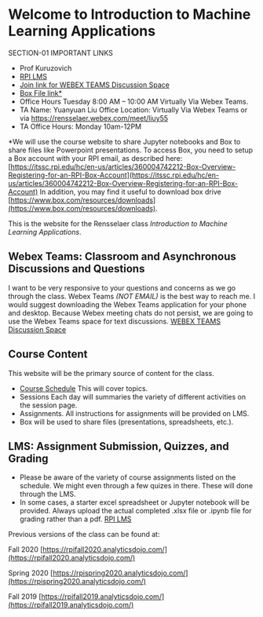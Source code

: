 Welcome to Introduction to Machine Learning Applications
============================

SECTION-01 IMPORTANT LINKS
- Prof Kuruzovich
- [RPI LMS](https://lms.rpi.edu/)
- [Join link for WEBEX TEAMS Discussion Space](https://eurl.io/#oBwbKC5XC)
- [Box File link*](https://rpi.box.com/s/2rivfabp5r2sc224nwgv3en1cmks3cec)
- Office Hours Tuesday 8:00 AM – 10:00 AM Virtually Via Webex Teams.
- TA Name:	Yuanyuan Liu  	Office Location:  Virtually Via Webex Teams or via
https://rensselaer.webex.com/meet/liuy55
- TA Office Hours:   Monday 10am-12PM


*We will use the course website to share Jupyter notebooks and Box to share files like Powerpoint presentations.  To access Box, you need to setup a Box account with your RPI email, as described here: [https://itssc.rpi.edu/hc/en-us/articles/360004742212-Box-Overview-Registering-for-an-RPI-Box-Account](https://itssc.rpi.edu/hc/en-us/articles/360004742212-Box-Overview-Registering-for-an-RPI-Box-Account) In addition, you may find it useful to download box drive [https://www.box.com/resources/downloads](https://www.box.com/resources/downloads).  

This is the website for the Rensselaer class *Introduction to Machine Learning Applications*.  

## Webex Teams: Classroom and Asynchronous Discussions and Questions
I want to be very responsive to your questions and concerns as we go through the class.  Webex Teams *(NOT EMAIL)* is the best way to reach me.  I would suggest downloading the Webex Teams application for your phone and desktop.  Because Webex meeting chats do not persist, we are going to use the Webex Teams space for text discussions.
[WEBEX TEAMS Discussion Space](https://eurl.io/#oBwbKC5XC)

## Course Content
This website will be the primary source of content for the class.
  - [Course Schedule](./content/schedule.md)  This will cover topics.
  - Sessions Each day will summaries the variety of different activities on the session page.
  - Assignments. All instructions for assignments will be provided on LMS.
  - Box will be used to share files (presentations, spreadsheets, etc.).

## LMS: Assignment Submission, Quizzes, and Grading
  - Please be aware of the variety of course assignments listed on the schedule. We might even through a few quizes in there. These will done through the LMS.
  - In some cases, a starter excel spreadsheet or Jupyter notebook will be provided. Always upload the actual completed .xlsx file or .ipynb file for grading rather than a pdf.
[RPI LMS](https://lms.rpi.edu/)



Previous versions of the class can be found at:

Fall 2020 [https://rpifall2020.analyticsdojo.com/](https://rpifall2020.analyticsdojo.com/)

Spring 2020 [https://rpispring2020.analyticsdojo.com/](https://rpispring2020.analyticsdojo.com/)

Fall 2019 [https://rpifall2019.analyticsdojo.com/](https://rpifall2019.analyticsdojo.com/)
